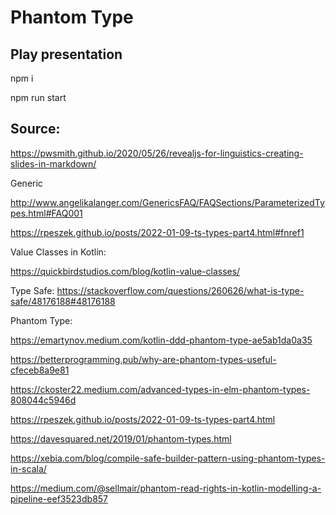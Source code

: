 # Phantom Type


## Play presentation

  npm i

  npm run start

## Source:

https://pwsmith.github.io/2020/05/26/revealjs-for-linguistics-creating-slides-in-markdown/


Generic

http://www.angelikalanger.com/GenericsFAQ/FAQSections/ParameterizedTypes.html#FAQ001



https://rpeszek.github.io/posts/2022-01-09-ts-types-part4.html#fnref1


Value Classes in Kotlin:

https://quickbirdstudios.com/blog/kotlin-value-classes/


Type Safe:
https://stackoverflow.com/questions/260626/what-is-type-safe/48176188#48176188

Phantom Type:

https://emartynov.medium.com/kotlin-ddd-phantom-type-ae5ab1da0a35

https://betterprogramming.pub/why-are-phantom-types-useful-cfeceb8a9e81

https://ckoster22.medium.com/advanced-types-in-elm-phantom-types-808044c5946d

https://rpeszek.github.io/posts/2022-01-09-ts-types-part4.html

https://davesquared.net/2019/01/phantom-types.html

https://xebia.com/blog/compile-safe-builder-pattern-using-phantom-types-in-scala/

https://medium.com/@sellmair/phantom-read-rights-in-kotlin-modelling-a-pipeline-eef3523db857
